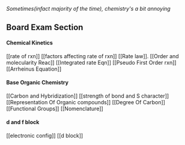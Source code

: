*Sometimes(infact majority of the time), chemistry's a bit annoying*

## Board Exam Section

#### Chemical Kinetics
[[rate of rxn]]
[[factors affecting rate of rxn]]
[[Rate law]].
[[Order and molecularity Reac]]
[[Integrated rate Eqn]]
[[Pseudo First Order rxn]]
[[Arrheinus Equation]]

#### Base Organic Chemistry
[[Carbon and Hybridization]]
[[strength of bond and S character]]
[[Representation Of Organic compounds]]
[[Degree Of Carbon]]
[[Functional Groups]]
[[Nomenclature]]

#### d and f block
[[electronic config]]
[[d block]]